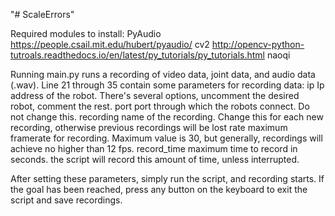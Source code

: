 "# ScaleErrors" 

Required modules to install:
PyAudio 	https://people.csail.mit.edu/hubert/pyaudio/
cv2			http://opencv-python-tutroals.readthedocs.io/en/latest/py_tutorials/py_tutorials.html
naoqi

Running main.py runs a recording of video data, joint data, and audio data (.wav). 
Line 21 through 35 contain some parameters for recording data:
	ip 				Ip address of the robot. There's several options, uncomment the desired robot, comment the rest.
	port				port through which the robots connect. Do not change this.
	recording		name of the recording. Change this for each new recording, otherwise previous recordings will be lost
	rate				maximum framerate for recording. Maximum value is 30, but generally, recordings will achieve no higher than 12 fps.
	record_time	maximum time to record in seconds. the script will record this amount of time, unless interrupted.

After setting these parameters, simply run the script, and recording starts. 
If the goal has been reached, press any button on the keyboard to exit the script and save recordings.